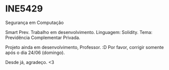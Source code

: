 # INE5429
Segurança em Computação 

Smart Prev.
Trabalho em desenvolvimento. 
Linguagem: Solidity.
Tema: Previdência Complementar Privada.

Projeto ainda em desenvolvimento, Professor. :D
Por favor, corrigir somente após o dia 24/06 (domingo).

Desde já, agradeço. <3
